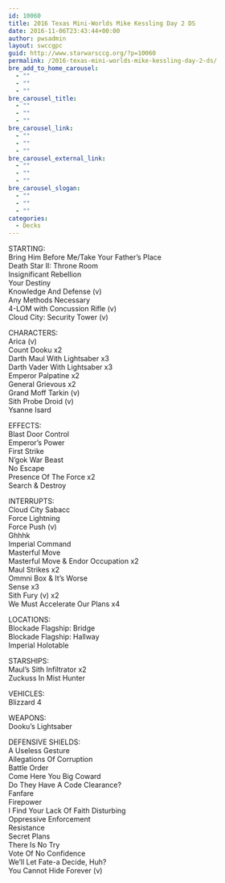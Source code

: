 ```yaml
---
id: 10060
title: 2016 Texas Mini-Worlds Mike Kessling Day 2 DS
date: 2016-11-06T23:43:44+00:00
author: pwsadmin
layout: swccgpc
guid: http://www.starwarsccg.org/?p=10060
permalink: /2016-texas-mini-worlds-mike-kessling-day-2-ds/
bre_add_to_home_carousel:
  - ""
  - ""
  - ""
bre_carousel_title:
  - ""
  - ""
  - ""
bre_carousel_link:
  - ""
  - ""
  - ""
bre_carousel_external_link:
  - ""
  - ""
  - ""
bre_carousel_slogan:
  - ""
  - ""
  - ""
categories:
  - Decks
---
```

STARTING:  
Bring Him Before Me/Take Your Father&#8217;s Place  
Death Star II: Throne Room  
Insignificant Rebellion  
Your Destiny  
Knowledge And Defense (v)  
Any Methods Necessary  
4-LOM with Concussion Rifle (v)  
Cloud City: Security Tower (v)

CHARACTERS:  
Arica (v)  
Count Dooku x2  
Darth Maul With Lightsaber x3  
Darth Vader With Lightsaber x3  
Emperor Palpatine x2  
General Grievous x2  
Grand Moff Tarkin (v)  
Sith Probe Droid (v)  
Ysanne Isard 

EFFECTS:  
Blast Door Control  
Emperor&#8217;s Power  
First Strike  
N&#8217;gok War Beast  
No Escape  
Presence Of The Force x2  
Search & Destroy

INTERRUPTS:  
Cloud City Sabacc  
Force Lightning  
Force Push (v)  
Ghhhk  
Imperial Command  
Masterful Move  
Masterful Move & Endor Occupation x2  
Maul Strikes x2  
Ommni Box & It&#8217;s Worse  
Sense x3  
Sith Fury (v) x2  
We Must Accelerate Our Plans x4

LOCATIONS:  
Blockade Flagship: Bridge  
Blockade Flagship: Hallway  
Imperial Holotable

STARSHIPS:  
Maul&#8217;s Sith Infiltrator x2  
Zuckuss In Mist Hunter

VEHICLES:  
Blizzard 4

WEAPONS:  
Dooku&#8217;s Lightsaber

DEFENSIVE SHIELDS:  
A Useless Gesture  
Allegations Of Corruption  
Battle Order  
Come Here You Big Coward  
Do They Have A Code Clearance?  
Fanfare  
Firepower  
I Find Your Lack Of Faith Disturbing  
Oppressive Enforcement  
Resistance  
Secret Plans  
There Is No Try  
Vote Of No Confidence  
We&#8217;ll Let Fate-a Decide, Huh?  
You Cannot Hide Forever (v)